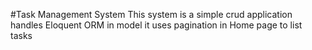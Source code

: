 #Task Management System
This system is a simple crud application
handles Eloquent ORM in model
it uses pagination in Home page to list tasks
